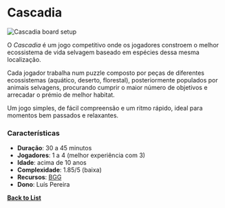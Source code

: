 # Cascadia

![Cascadia board setup](https://cf.geekdo-images.com/N6cvoAuqbs4hl0L8BmnLPw__imagepage/img/NxHCaGrkY07_HHEL3Wd7zisDcuA=/fit-in/900x600/filters:no_upscale():strip_icc()/pic6339716.jpg)

O *Cascadia* é um jogo competitivo onde os jogadores constroem o melhor ecossistema de vida selvagem baseado em espécies dessa mesma localização.

Cada jogador trabalha num puzzle composto por peças de diferentes ecossistemas (aquático, deserto, florestal), posteriormente populados por animais selvagens, procurando cumprir o maior número de objetivos e arrecadar o prémio de melhor habitat.

Um jogo simples, de fácil compreensão e um ritmo rápido, ideal para momentos bem passados e relaxantes.

### Características

- **Duração**: 30 a 45 minutos
- **Jogadores**: 1 a 4 (melhor experiência com 3)
- **Idade**: acima de 10 anos
- **Complexidade**: 1.85/5 (baixa)
- **Recursos**: [BGG](https://boardgamegeek.com/boardgame/295947/cascadia)
- **Dono**: Luís Pereira

**[Back to List](../README.md)**
